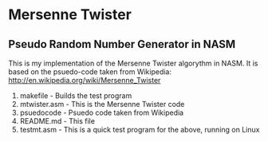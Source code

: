 Mersenne Twister
================
Pseudo Random Number Generator in NASM
--------------------------------------

This is my implementation of the Mersenne Twister algorythm in NASM.
It is based on the psuedo-code taken from Wikipedia:
http://en.wikipedia.org/wiki/Mersenne_Twister


1. makefile     - Builds the test program
2. mtwister.asm - This is the Mersenne Twister code
3. psuedocode   - Psuedo code taken from Wikipedia
4. README.md    - This file
5. testmt.asm   - This is a quick test program for the above, running on Linux
